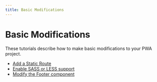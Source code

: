 ```yaml
---
title: Basic Modifications
---
```


# Basic Modifications

These tutorials describe how to make basic modifications to your PWA project.


- [Add a Static Route](add-static-route/)
- [Enable SASS or LESS support](enable-sass-less)
- [Modify the Footer component](modify-footer)
